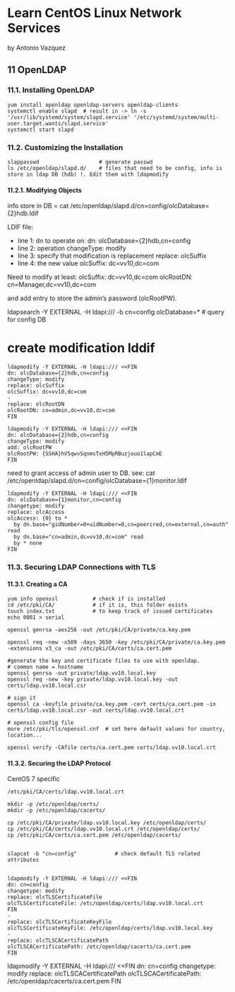 
# Learn CentOS Linux Network Services
by Antonio Vazquez

## 11 OpenLDAP

### 11.1. Installing OpenLDAP

~~~
yum install openldap openldap-servers openldap-clients
systemctl enable slapd  # result in -> ln -s '/usr/lib/systemd/system/slapd.service' '/etc/systemd/system/multi-user.target.wants/slapd.service'
systemctl start slapd
~~~

### 11.2. Customizing the Installation

~~~
slappasswd                   # generate passwd
ls /etc/openldap/slapd.d/    # files that need to be config, info is store in ldap DB (hdb) !. Edit them with ldapmodify
~~~

#### 11.2.1. Modifying Objects

info store in DB = 
cat /etc/openldap/slapd.d/cn=config/olcDatabase={2}hdb.ldif

LDIF file:
- line 1: dn to operate on:
dn: olcDatabase={2}hdb,cn=config
- line 2: operation
changeType: modify
- line 3: specify that modification is replacement
replace: olcSuffix
- line 4: the new value
olcSuffix: dc=vv10,dc=com

Need to modify at least:
olcSuffix: dc=vv10,dc=com
olcRootDN: cn=Manager,dc=vv10,dc=com

and add entry to store the admin’s password (olcRootPW).

ldapsearch -Y EXTERNAL -H ldapi:/// -b cn=config olcDatabase=\*      # query for config DB

# create modification lddif
~~~
ldapmodify -Y EXTERNAL -H ldapi:/// <<FIN
dn: olcDatabase={2}hdb,cn=config
changeType: modify
replace: olcSuffix
olcSuffix: dc=vv10,dc=com
-
replace: olcRootDN
olcRootDN: cn=admin,dc=vv10,dc=com
FIN

ldapmodify -Y EXTERNAL -H ldapi:/// <<FIN
dn: olcDatabase={2}hdb,cn=config
changeType: modify
add: olcRootPW
olcRootPW: {SSHA}hV5qwvSqnmsTxH5MpRBuzjouo1lapCmE
FIN
~~~

need to grant access of admin user to DB. see:
cat /etc/openldap/slapd.d/cn\=config/olcDatabase\=\{1\}monitor.ldif

~~~
ldapmodify -Y EXTERNAL -H ldapi:/// <<FIN
dn: olcDatabase={1}monitor,cn=config
changetype: modify
replace: olcAccess
olcAccess: {0} to *
  by dn.base="gidNumber=0+uidNumber=0,cn=peercred,cn=external,cn=auth" read 
  by dn.base="cn=admin,dc=vv10,dc=com" read 
  by * none
FIN
~~~

### 11.3. Securing LDAP Connections with TLS

#### 11.3.1. Creating a CA

~~~
yum info openssl           # check if is installed
cd /etc/pki/CA/            # if it is, this folder exists
touch index.txt            # to keep track of issued certificates
echo 0001 > serial

openssl genrsa -aes256 -out /etc/pki/CA/private/ca.key.pem

openssl req -new -x509 -days 3650 -key /etc/pki/CA/private/ca.key.pem -extensions v3_ca -out /etc/pki/CA/certs/ca.cert.pem

#generate the key and certificate files to use with openldap.
# common name = hostname
openssl genrsa -out private/ldap.vv10.local.key
openssl req -new -key private/ldap.vv10.local.key -out certs/ldap.vv10.local.csr

# sign it
openssl ca -keyfile private/ca.key.pem -cert certs/ca.cert.pem -in certs/ldap.vv10.local.csr -out certs/ldap.vv10.local.crt

# openssl config file
more /etc/pki/tls/openssl.cnf  # set here default values for country, location...

openssl verify -CAfile certs/ca.cert.pem certs/ldap.vv10.local.crt
~~~

#### 11.3.2. Securing the LDAP Protocol

CentOS 7 specific

~~~
/etc/pki/CA/certs/ldap.vv10.local.crt

mkdir -p /etc/openldap/certs/
mkdir -p /etc/openldap/cacerts/

cp /etc/pki/CA/private/ldap.vv10.local.key /etc/openldap/certs/
cp /etc/pki/CA/certs/ldap.vv10.local.crt /etc/openldap/certs/
cp /etc/pki/CA/certs/ca.cert.pem /etc/openldap/cacerts/


slapcat -b "cn=config"            # check default TLS related attributes


ldapmodify -Y EXTERNAL -H ldapi:/// <<FIN
dn: cn=config
changetype: modify
replace: olcTLSCertificateFile
olcTLSCertificateFile: /etc/openldap/certs/ldap.vv10.local.crt
FIN
-
replace: olcTLSCertificateKeyFile
olcTLSCertificateKeyFile: /etc/openldap/certs/ldap.vv10.local.key
-
replace: olcTLSCACertificatePath
olcTLSCACertificatePath: /etc/openldap/cacerts/ca.cert.pem
FIN
~~~


ldapmodify -Y EXTERNAL -H ldapi:/// <<FIN
dn: cn=config
changetype: modify
replace: olcTLSCACertificatePath
olcTLSCACertificatePath: /etc/openldap/cacerts/ca.cert.pem
FIN
